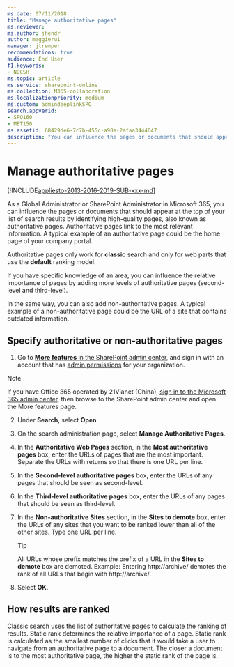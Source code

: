 ```yaml
---
ms.date: 07/11/2018
title: "Manage authoritative pages"
ms.reviewer: 
ms.author: jhendr
author: maggierui
manager: jtremper
recommendations: true
audience: End User
f1.keywords:
- NOCSH
ms.topic: article
ms.service: sharepoint-online
ms.collection: M365-collaboration
ms.localizationpriority: medium
ms.custom: admindeeplinkSPO
search.appverid:
- SPO160
- MET150
ms.assetid: 68429de6-7c7b-455c-a90a-2afaa3444647
description: "You can influence the pages or documents that should appear at the top of your list of search results by identifying high-quality pages, also known as authoritative pages."
---
```


# Manage authoritative pages

[!INCLUDE[appliesto-2013-2016-2019-SUB-xxx-md](../SharePointServer/includes/appliesto-2013-2016-2019-SUB-xxx-md.md)]

As a Global Administrator or SharePoint Administrator in Microsoft 365, you can influence the pages or documents that should appear at the top of your list of search results by identifying high-quality pages, also known as authoritative pages. Authoritative pages link to the most relevant information. A typical example of an authoritative page could be the home page of your company portal.

Authoritative pages only work for **classic** search and only for web parts that use the **default** ranking model.
  
If you have specific knowledge of an area, you can influence the relative importance of pages by adding more levels of authoritative pages (second-level and third-level). 
  
In the same way, you can also add non-authoritative pages. A typical example of a non-authoritative page could be the URL of a site that contains outdated information.

## Specify authoritative or non-authoritative pages
<a name="__top"> </a>

1. Go to <a href="https://go.microsoft.com/fwlink/?linkid=2185077" target="_blank">**More features** in the SharePoint admin center</a>, and sign in with an account that has [admin permissions](./sharepoint-admin-role.md) for your organization.

> [!NOTE]
> If you have Office 365 operated by 21Vianet (China), [sign in to the Microsoft 365 admin center](https://go.microsoft.com/fwlink/p/?linkid=850627), then browse to the SharePoint admin center and open the More features page.

2. Under **Search**, select **Open**.

3. On the search administration page, select **Manage Authoritative Pages**.
    
4. In the **Authoritative Web Pages** section, in the **Most authoritative pages** box, enter the URLs of pages that are the most important. Separate the URLs with returns so that there is one URL per line. 
    
5. In the **Second-level authoritative pages** box, enter the URLs of any pages that should be seen as second-level. 
    
6. In the **Third-level authoritative pages** box, enter the URLs of any pages that should be seen as third-level. 
    
7. In the **Non-authoritative Sites** section, in the **Sites to demote** box, enter the URLs of any sites that you want to be ranked lower than all of the other sites. Type one URL per line. 
  
    > [!TIP]
    >  All URLs whose prefix matches the prefix of a URL in the **Sites to demote** box are demoted. Example: Entering http://archive/ demotes the rank of all URLs that begin with http://archive/. 
  
8. Select **OK**.
    
## How results are ranked
<a name="__top"> </a>

Classic search uses the list of authoritative pages to calculate the ranking of results. Static rank determines the relative importance of a page. Static rank is calculated as the smallest number of clicks that it would take a user to navigate from an authoritative page to a document. The closer a document is to the most authoritative page, the higher the static rank of the page is.


